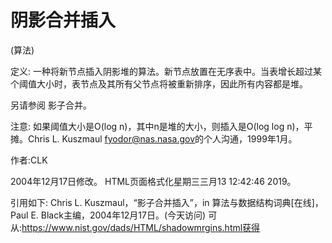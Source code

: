 # 阴影合并插入


(算法)



定义:
一种将新节点插入阴影堆的算法。新节点放置在无序表中。当表增长超过某个阈值大小时，表节点及其所有父节点将被重新排序，因此所有内容都是堆。



另请参阅
影子合并。



注意:
如果阈值大小是O(log n)，其中n是堆的大小，则插入是O(log log n)，平摊。Chris L. Kuszmaul <fyodor@nas.nasa.gov>的个人沟通，1999年1月。


作者:CLK







2004年12月17日修改。
HTML页面格式化星期三三月13 12:42:46 2019。



引用如下:
Chris L. Kuszmaul，“影子合并插入”，in
算法与数据结构词典[在线]，Paul E. Black主编，2004年12月17日。(今天访问)
可从:https://www.nist.gov/dads/HTML/shadowmrgins.html获得